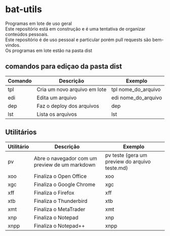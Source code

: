 # bat-utils
Programas em lote de uso geral  
Este repositório está em construção e é uma tentativa de organizar conteúdos pessoais.  
Este repositório é de uso pessoal e particular porém pull requests são bem-vindos.  
Os programas em lote estão na pasta dist  

## comandos para ediçao da pasta dist

Comando | Descrição | Exemplo
--- | ---- | ----
tpl | Cria um novo arquivo em lote | tpl nome_do_arquivo
edi | Edita um arquivo | edi nome_do_arquivo
dep | Faz o deploy dos arquivos | dep
lst | Lista os arquivos | lst

## Utilitários

Utilitário | Descrição | Exemplo
---- | ---- | -----
pv | Abre o navegador com um preview de um markdown | pv teste (gera um preview do arquivo teste.md)
xoo | Finaliza o Open Office | xoo
xgc | Finaliza o Google Chrome | xgc
xff | Finaliza o Firefox | xff
xtb | Finaliza o Thunderbird | xtb
xmt | Finaliza o MetaTrader | xmt
xnp | Finaliza o Notepad | xnp
xnpp | Finaliza o Notepad++ | xnpp

